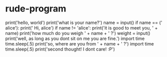 # rude-program
print('hello, world')
print('what is your name?')
name = input()
if name == (' alice'):
    print(' Hi, alice')
if name != 'alice':
    print('it is good to meet you, ' + name)
print('how much do you weigh ' + name + ' ?')
weight = input()
print('well, as long as you dont sit on me you are fine.')
import time
time.sleep(.5)
print('so, where are you from ' + name + ' ?')
import time
time.sleep(.5)
print('second thought! I dont care! :P')
